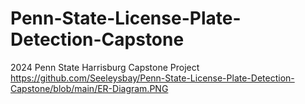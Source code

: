 # Penn-State-License-Plate-Detection-Capstone
2024 Penn State Harrisburg Capstone Project
https://github.com/Seeleysbay/Penn-State-License-Plate-Detection-Capstone/blob/main/ER-Diagram.PNG

